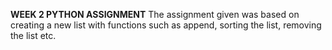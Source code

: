 **WEEK 2 PYTHON ASSIGNMENT**
The assignment given was based on creating a new list with functions such as append, sorting the list, removing the list etc.
